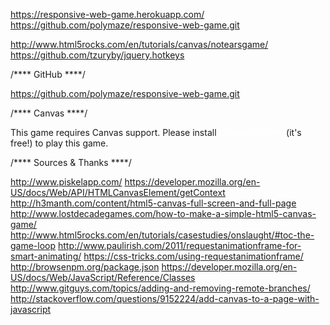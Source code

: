 https://responsive-web-game.herokuapp.com/
https://github.com/polymaze/responsive-web-game.git

http://www.html5rocks.com/en/tutorials/canvas/notearsgame/
https://github.com/tzuryby/jquery.hotkeys

/**** GitHub ****/

<div>
  <a href="https://github.com/polymaze/responsive-web-game.git">https://github.com/polymaze/responsive-web-game.git</a>
</div>

/**** Canvas ****/

<canvas id='ourGame' width="100px" height="100px">This game requires Canvas support. Please install 
    <a href="http://www.google.com/chrome?hl=fi" style="color:white;">Google Chrome</a> (it's free!) to play this game.</canvas>

/**** Sources & Thanks ****/
 
  http://www.piskelapp.com/
  https://developer.mozilla.org/en-US/docs/Web/API/HTMLCanvasElement/getContext
  http://h3manth.com/content/html5-canvas-full-screen-and-full-page
  http://www.lostdecadegames.com/how-to-make-a-simple-html5-canvas-game/
  http://www.html5rocks.com/en/tutorials/casestudies/onslaught/#toc-the-game-loop
  http://www.paulirish.com/2011/requestanimationframe-for-smart-animating/
  https://css-tricks.com/using-requestanimationframe/
  http://browsenpm.org/package.json
  https://developer.mozilla.org/en-US/docs/Web/JavaScript/Reference/Classes
  http://www.gitguys.com/topics/adding-and-removing-remote-branches/
  http://stackoverflow.com/questions/9152224/add-canvas-to-a-page-with-javascript
  